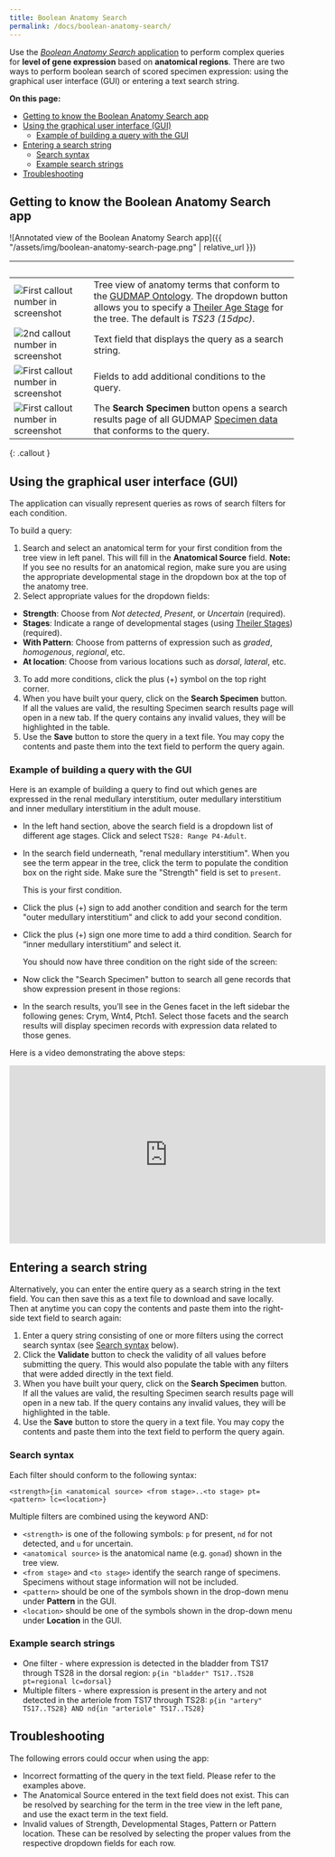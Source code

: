 ```yaml
---
title: Boolean Anatomy Search
permalink: /docs/boolean-anatomy-search/
---
```


Use the [*Boolean Anatomy Search* application](https://www.atlas-d2k.org/deriva-webapps/boolean-search/) to perform complex queries for **level of gene expression** based on **anatomical regions**. There are two ways to perform boolean search of scored specimen expression: using the graphical user interface (GUI) or entering a text search string.

**On this page:**
- [Getting to know the Boolean Anatomy Search app](#getting-to-know-the-boolean-anatomy-search-app)
- [Using the graphical user interface (GUI)](#using-the-graphical-user-interface-gui)
  - [Example of building a query with the GUI](#example-of-building-a-query-with-the-gui)
- [Entering a search string](#entering-a-search-string)
  - [Search syntax](#search-syntax)
  - [Example search strings](#example-search-strings)
- [Troubleshooting](#troubleshooting)

## Getting to know the Boolean Anatomy Search app

![Annotated view of the Boolean Anatomy Search app]({{ "/assets/img/boolean-anatomy-search-page.png" | relative_url }})

| &nbsp;   |  &nbsp;      |
|---------- |-------------------|
| ![First callout number in screenshot](/assets/img/callouts/callout-1.png)  | Tree view of anatomy terms that conform to the  [GUDMAP Ontology](/resources/ontology/). The dropdown button allows you to specify a [Theiler Age Stage](/help/theiler-stage-ref/) for the tree. The default is  *TS23 (15dpc)*. |
| ![2nd callout number in screenshot](/assets/img/callouts/callout-2.png) | Text field that displays the query as a search string. |
| ![First callout number in screenshot](/assets/img/callouts/callout-3.png) | Fields to add additional conditions to the query. |
| ![First callout number in screenshot](/assets/img/callouts/callout-4.png) | The **Search Specimen** button opens a search results page of all GUDMAP [Specimen data](/chaise/recordset/#2/Gene_Expression:Specimen) that conforms to the query.|
{: .callout }

## Using the graphical user interface (GUI)

The application can visually represent queries as rows of search filters for each condition.

To build a query:
1. Search and select an anatomical term for your first condition from the tree view in left panel. This will fill in the **Anatomical Source** field. **Note:** If you see no results for an anatomical region, make sure you are using the appropriate developmental stage in the dropdown box at the top of the anatomy tree.
2. Select appropriate values for the dropdown fields:
  - **Strength**: Choose from *Not detected*, *Present*, or *Uncertain* (required).
  - **Stages**: Indicate a range of developmental stages (using [Theiler Stages](/help/theiler-stage-ref/)) (required).
  - **With Pattern**: Choose from patterns of expression such as *graded*, *homogenous*, *regional*, etc.
  - **At location**: Choose from various locations such as *dorsal*, *lateral*, etc.
3. To add more conditions, click the plus (+) symbol on the top right corner.
4. When you have built your query, click on the **Search Specimen** button. If all the values are valid, the resulting Specimen search results page will open in a new tab. If the query contains any invalid values, they will be highlighted in the table.
4. Use the **Save** button to store the query in a text file. You may copy the contents and paste them into the text field to perform the query again.

### Example of building a query with the GUI

Here is an example of building a query to find out which genes are expressed in the renal medullary interstitium, outer medullary interstitium and inner medullary interstitium in the adult mouse.

* In the left hand section, above the search field is a dropdown list of different age stages. Click and select `TS28: Range P4-Adult`.

* In the search field underneath, "renal medullary interstitium". When you see the term appear in the tree, click the term to populate the condition box on the right side. Make sure the "Strength" field is set to `present`.

  This is your first condition.

* Click the plus (+) sign to add another condition and search for the term "outer medullary interstitium" and click to add your second condition.

* Click the plus (+) sign one more time to add a third condition. Search for “inner medullary interstitium” and select it.

  You should now have three condition on the right side of the screen:

* Now click the "Search Specimen" button to search all gene records that show expression present in those regions:

* In the search results, you’ll see in the Genes facet in the left sidebar the following genes: Crym, Wnt4, Ptch1. Select those facets and the search results will display specimen records with expression data related to those genes.

Here is a video demonstrating the above steps:

<iframe width="560" height="315" src="https://www.youtube.com/embed/FCYddOXGhGk" frameborder="0" allow="accelerometer; autoplay; clipboard-write; encrypted-media; gyroscope; picture-in-picture" allowfullscreen></iframe>

## Entering a search string

Alternatively, you can enter the entire query as a search string in the text field. You can then save this as a text file to download and save locally. Then at anytime you can copy the contents and paste them into the right-side text field to search again:

1. Enter a query string consisting of one or more filters using the correct search syntax (see [Search syntax](#search-syntax) below).
2. Click the **Validate** button to check the validity of all values before submitting the query. This would also populate the table with any filters that were added directly in the text field.
3. When you have built your query, click on the **Search Specimen** button. If all the values are valid, the resulting Specimen search results page will open in a new tab. If the query contains any invalid values, they will be highlighted in the table.
4. Use the **Save** button to store the query in a text file. You may copy the contents and paste them into the text field to perform the query again.

### Search syntax

Each filter should conform to the following syntax:
```
<strength>{in <anatomical source> <from stage>..<to stage> pt=<pattern> lc=<location>}
```
Multiple filters are combined using the keyword AND:

- `<strength>` is one of the following symbols: `p` for present, `nd` for not detected, and `u` for uncertain.
- `<anatomical source>` is the anatomical name (e.g. `gonad`) shown in the tree view.
- `<from stage>` and `<to stage>` identify the search range of specimens. Specimens without stage information will not be included.
- `<pattern>` should be one of the symbols shown in the drop-down menu under **Pattern** in the GUI.
- `<location>` should be one of the symbols shown in the drop-down menu under **Location** in the GUI.

### Example search strings

- One filter - where expression is detected in the bladder from TS17 through TS28 in the dorsal region: `p{in "bladder" TS17..TS28 pt=regional lc=dorsal}`
- Multiple filters - where expression is present in the artery and not detected in the arteriole from TS17 through TS28: `p{in "artery" TS17..TS28} AND nd{in "arteriole" TS17..TS28}`

## Troubleshooting

The following errors could occur when using the app:

- Incorrect formatting of the query in the text field. Please refer to the examples above.
- The Anatomical Source entered in the text field does not exist. This can be resolved by searching for the term in the tree view in the left pane, and use the exact term in the text field.
- Invalid values of Strength, Developmental Stages, Pattern or Pattern location. These can be resolved by selecting the proper values from the respective dropdown fields for each row.
